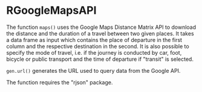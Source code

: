 # RGoogleMapsAPI
The function <code>maps()</code> uses the Google Maps Distance Matrix API to download the distance and the duration of a travel between two given places. It takes a data frame as input which contains the place of departure in the first column and the respective destination in the second. It is also possible to specify the mode of travel, i.e. if the journey is conducted by car, foot, bicycle or public transport and the time of departure if "transit" is selected.

<code>gen.url()</code> generates the URL used to query data from the Google API.

The function requires the "rjson" package.

